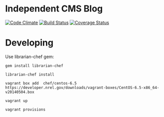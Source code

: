 Independent CMS Blog
====================

[![Code Climate](https://codeclimate.com/github/diegorubin/independent.png)](https://codeclimate.com/github/diegorubin/independent) [![Build Status](https://travis-ci.org/diegorubin/independent.svg)](https://travis-ci.org/diegorubin/independent) [![Coverage Status](https://coveralls.io/repos/diegorubin/independent/badge.png?branch=master)](https://coveralls.io/r/diegorubin/independent?branch=master)

Developing
==========

Use librarian-chef gem:

`gem install librarian-chef`

`librarian-chef install`

`vagrant box add  chef/centos-6.5 https://developer.nrel.gov/downloads/vagrant-boxes/CentOS-6.5-x86_64-v20140504.box`

`vagrant up`

`vagrant provisions`

